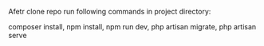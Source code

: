 Afetr clone repo run following commands in project directory:

composer install,
npm install,
npm run dev,
php artisan migrate,
php artisan serve

